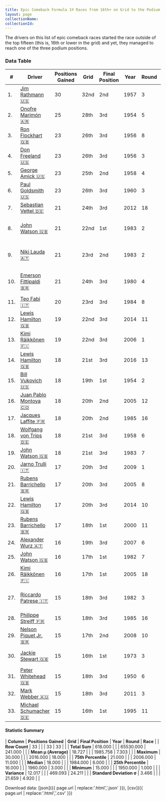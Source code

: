 ```yaml
---
title: Epic Comeback Formula 1® Races from 16th+ on Grid to the Podium
layout: page
collectionName: 
collectionId: 
---
```




<canvas id="chart" width="400" height="180"></canvas>
<script>
var data = {
    "datasets": [
        {
            "backgroundColor": [
                "#9C8E8D",
                "#9C8E8D",
                "#9C8E8D",
                "#9C8E8D",
                "#9C8E8D",
                "#9C8E8D",
                "#9C8E8D",
                "#9C8E8D",
                "#9C8E8D",
                "#9C8E8D",
                "#9C8E8D",
                "#9C8E8D",
                "#9C8E8D",
                "#9C8E8D",
                "#9C8E8D",
                "#9C8E8D",
                "#9C8E8D",
                "#9C8E8D",
                "#9C8E8D",
                "#9C8E8D",
                "#9C8E8D",
                "#9C8E8D",
                "#9C8E8D",
                "#9C8E8D",
                "#9C8E8D",
                "#9C8E8D",
                "#9C8E8D",
                "#9C8E8D",
                "#9C8E8D",
                "#9C8E8D",
                "#9C8E8D",
                "#9C8E8D",
                "#9C8E8D"
            ],
            "borderColor": [
                "#1D181E",
                "#1D181E",
                "#1D181E",
                "#1D181E",
                "#1D181E",
                "#1D181E",
                "#1D181E",
                "#1D181E",
                "#1D181E",
                "#1D181E",
                "#1D181E",
                "#1D181E",
                "#1D181E",
                "#1D181E",
                "#1D181E",
                "#1D181E",
                "#1D181E",
                "#1D181E",
                "#1D181E",
                "#1D181E",
                "#1D181E",
                "#1D181E",
                "#1D181E",
                "#1D181E",
                "#1D181E",
                "#1D181E",
                "#1D181E",
                "#1D181E",
                "#1D181E",
                "#1D181E",
                "#1D181E",
                "#1D181E",
                "#1D181E"
            ],
            "borderWidth": 1,
            "data": [
                30.0,
                25.0,
                23.0,
                23.0,
                23.0,
                23.0,
                21.0,
                21.0,
                21.0,
                21.0,
                20.0,
                19.0,
                19.0,
                18.0,
                18.0,
                18.0,
                18.0,
                18.0,
                18.0,
                17.0,
                17.0,
                17.0,
                17.0,
                16.0,
                16.0,
                16.0,
                15.0,
                15.0,
                15.0,
                15.0,
                15.0,
                15.0,
                15.0
            ],
            "label": "Positions Gained"
        }
    ],
    "labels": [
        "Jim Rathmann",
        "Onofre Marimón",
        "Ron Flockhart",
        "Don Freeland",
        "George Amick",
        "Paul Goldsmith",
        "Sebastian Vettel",
        "John Watson",
        "Niki Lauda",
        "Emerson Fittipaldi",
        "Teo Fabi",
        "Lewis Hamilton",
        "Kimi Räikkönen",
        "Lewis Hamilton",
        "Bill Vukovich",
        "Juan Pablo Montoya",
        "Jacques Laffite",
        "Wolfgang von Trips",
        "John Watson",
        "Jarno Trulli",
        "Rubens Barrichello",
        "Lewis Hamilton",
        "Rubens Barrichello",
        "Alexander Wurz",
        "John Watson",
        "Kimi Räikkönen",
        "Riccardo Patrese",
        "Philippe Streiff",
        "Nelson Piquet Jr.",
        "Jackie Stewart",
        "Peter Whitehead",
        "Mark Webber",
        "Michael Schumacher"
    ]
};
var options = {
  legend: {
    display: false
  },
  scales: {
    xAxes: [{
      ticks: {
        beginAtZero: true,
        maxRotation: 180,
        display: window.innerWidth > 800
      }
    }],
    yAxes: [{
      ticks: {
        beginAtZero: true
      }
    }]
  },
  onResize: function(chart, size) {
    chart.options.scales.xAxes[0].ticks.display = size.width > 800;
  }
};
var chart = new Chart("chart", {
    data: data,
    type: 'bar',
    options: options
});
</script>

The drivers on this list of epic comeback races started the race outside of the top fifteen (this is, 16th or lower in the grid) and yet, they managed to reach one of the three podium positions.

### Data Table

| # | Driver | Positions Gained | Grid | Final Position | Year | Round | Race |
|--|--|--|--|--|--|--|--|
| 1. | [Jim Rathmann 🇺🇸](/f1/drivers/rathmann) | 30 | 32nd | 2nd | 1957 | 3 | Indianapolis 500 |
| 2. | [Onofre Marimón 🇦🇷](/f1/drivers/marimon) | 25 | 28th | 3rd | 1954 | 5 | British Grand Prix |
| 3. | [Ron Flockhart 🇬🇧](/f1/drivers/flockhart) | 23 | 26th | 3rd | 1956 | 8 | Italian Grand Prix |
| 4. | [Don Freeland 🇺🇸](/f1/drivers/freeland) | 23 | 26th | 3rd | 1956 | 3 | Indianapolis 500 |
| 5. | [George Amick 🇺🇸](/f1/drivers/george_amick) | 23 | 25th | 2nd | 1958 | 4 | Indianapolis 500 |
| 6. | [Paul Goldsmith 🇺🇸](/f1/drivers/goldsmith) | 23 | 26th | 3rd | 1960 | 3 | Indianapolis 500 |
| 7. | [Sebastian Vettel 🇩🇪](/f1/drivers/vettel) | 21 | 24th | 3rd | 2012 | 18 | Abu Dhabi Grand Prix |
| 8. | [John Watson 🇬🇧](/f1/drivers/watson) | 21 | 22nd | 1st | 1983 | 2 | United States Grand Prix West |
| 9. | [Niki Lauda 🇦🇹](/f1/drivers/lauda) | 21 | 23rd | 2nd | 1983 | 2 | United States Grand Prix West |
| 10. | [Emerson Fittipaldi 🇧🇷](/f1/drivers/emerson_fittipaldi) | 21 | 24th | 3rd | 1980 | 4 | United States Grand Prix West |
| 11. | [Teo Fabi 🇮🇹](/f1/drivers/fabi) | 20 | 23rd | 3rd | 1984 | 8 | Detroit Grand Prix |
| 12. | [Lewis Hamilton 🇬🇧](/f1/drivers/hamilton) | 19 | 22nd | 3rd | 2014 | 11 | Hungarian Grand Prix |
| 13. | [Kimi Räikkönen 🇫🇮](/f1/drivers/raikkonen) | 19 | 22nd | 3rd | 2006 | 1 | Bahrain Grand Prix |
| 14. | [Lewis Hamilton 🇬🇧](/f1/drivers/hamilton) | 18 | 21st | 3rd | 2016 | 13 | Belgian Grand Prix |
| 15. | [Bill Vukovich 🇺🇸](/f1/drivers/vukovich) | 18 | 19th | 1st | 1954 | 2 | Indianapolis 500 |
| 16. | [Juan Pablo Montoya 🇨🇴](/f1/drivers/montoya) | 18 | 20th | 2nd | 2005 | 12 | German Grand Prix |
| 17. | [Jacques Laffite 🇫🇷](/f1/drivers/laffite) | 18 | 20th | 2nd | 1985 | 16 | Australian Grand Prix |
| 18. | [Wolfgang von Trips 🇩🇪](/f1/drivers/trips) | 18 | 21st | 3rd | 1958 | 6 | French Grand Prix |
| 19. | [John Watson 🇬🇧](/f1/drivers/watson) | 18 | 21st | 3rd | 1983 | 7 | Detroit Grand Prix |
| 20. | [Jarno Trulli 🇮🇹](/f1/drivers/trulli) | 17 | 20th | 3rd | 2009 | 1 | Australian Grand Prix |
| 21. | [Rubens Barrichello 🇧🇷](/f1/drivers/barrichello) | 17 | 20th | 3rd | 2005 | 8 | Canadian Grand Prix |
| 22. | [Lewis Hamilton 🇬🇧](/f1/drivers/hamilton) | 17 | 20th | 3rd | 2014 | 10 | German Grand Prix |
| 23. | [Rubens Barrichello 🇧🇷](/f1/drivers/barrichello) | 17 | 18th | 1st | 2000 | 11 | German Grand Prix |
| 24. | [Alexander Wurz 🇦🇹](/f1/drivers/wurz) | 16 | 19th | 3rd | 2007 | 6 | Canadian Grand Prix |
| 25. | [John Watson 🇬🇧](/f1/drivers/watson) | 16 | 17th | 1st | 1982 | 7 | Detroit Grand Prix |
| 26. | [Kimi Räikkönen 🇫🇮](/f1/drivers/raikkonen) | 16 | 17th | 1st | 2005 | 18 | Japanese Grand Prix |
| 27. | [Riccardo Patrese 🇮🇹](/f1/drivers/patrese) | 15 | 18th | 3rd | 1982 | 3 | United States Grand Prix West |
| 28. | [Philippe Streiff 🇫🇷](/f1/drivers/streiff) | 15 | 18th | 3rd | 1985 | 16 | Australian Grand Prix |
| 29. | [Nelson Piquet Jr. 🇧🇷](/f1/drivers/piquet_jr) | 15 | 17th | 2nd | 2008 | 10 | German Grand Prix |
| 30. | [Jackie Stewart 🇬🇧](/f1/drivers/stewart) | 15 | 16th | 1st | 1973 | 3 | South African Grand Prix |
| 31. | [Peter Whitehead 🇬🇧](/f1/drivers/whitehead) | 15 | 18th | 3rd | 1950 | 6 | French Grand Prix |
| 32. | [Mark Webber 🇦🇺](/f1/drivers/webber) | 15 | 18th | 3rd | 2011 | 3 | Chinese Grand Prix |
| 33. | [Michael Schumacher 🇩🇪](/f1/drivers/michael_schumacher) | 15 | 16th | 1st | 1995 | 11 | Belgian Grand Prix |

#### Statistic Summary

| **Column** | **Positions Gained** | **Grid** | **Final Position** | **Year** | **Round** | **Race** |
| **Row Count** | 33 |  |  | 33 | 33 |  |
| **Total Sum** | 618.000 |  |  | 65530.000 | 241.000 |  |
| **Mean μ (Average)** | 18.727 |  |  | 1985.758 | 7.303 |  |
| **Maximum** | 30.000 |  |  | 2016.000 | 18.000 |  |
| **75th Percentile** | 21.000 |  |  | 2006.000 | 11.000 |  |
| **Median** | 18.000 |  |  | 1984.000 | 6.000 |  |
| **25th Percentile** | 16.000 |  |  | 1960.000 | 3.000 |  |
| **Minimum** | 15.000 |  |  | 1950.000 | 1.000 |  |
| **Variance** | 12.017 |  |  | 469.093 | 24.211 |  |
| **Standard Deviation σ** | 3.466 |  |  | 21.659 | 4.920 |  |

Download data: [json]({{ page.url | replace:'.html','.json' }}), [csv]({{ page.url | replace:'.html','.csv' }})
